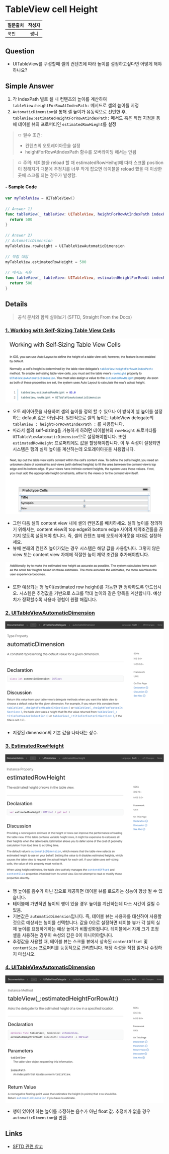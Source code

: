 # TableView cell Height
| 질문출처 | 작성자 |
| :--- | :---: |
| 룩핀 | 썽니 |

## Question
- UITableView를 구성할때 셀의 컨텐츠에 따라 높이를 설정하고싶다면 어떻게 해야하나요?

## Simple Answer
1. 각 IndexPath 별로 셀 내 컨텐츠의 높이를 계산하여 `tableView:heightForRowAtIndexPath:` 메서드로 셀의 높이를 지정
2. `AutomaticDimension`을 통해 셀 높이가 유동적으로 선언한 후, `tableView:estimatedHeightForRowAtIndexPath:` 메서드 혹은 직접 지정을 통해 테이블 뷰의 프로퍼티인 `estimatedRowHieght`를 설정 
  > ㅁ 필수 조건:  
  > - 컨텐츠의 오토레이아웃을 설정
  > - heightForRowAtIndexPath 함수를 오버라이딩 해서는 안됨  

  > ㅁ 주의: 테이블을 reload 할 때 estimatedRowHeihgt에 따라 스크롤 position이 정해지기 때문에 추정치를 너무 작게 잡으면 테이블을 reload 했을 때 이상한 곳에 스크롤 되는 경우가 발생함.

#### - Sample Code
``` swift
var myTableView = UITableView()

// Answer 1)
func tableView(_ tableView: UITableView, heightForRowAtIndexPath indexPath: IndexPath) -> CGFloat {
  return 500
}

// Answer 2)
// AutomaticDimension
myTableView.rowHeight = UITableViewAutomaticDimension

// 직접 대입
myTableView.estimatedRowHeight = 500

// 메서드 사용
func tableView(_ tableView: UITableView, estimatedHeightForRowAt indexPath: IndexPath) -> CGFloat {
  return 500
}
```

## Details
> 공식 문서와 함께 살펴보기 (SFTD, Straight From the Docs)

### [1. Working with Self-Sizing Table View Cells](https://developer.apple.com/library/archive/documentation/UserExperience/Conceptual/AutolayoutPG/WorkingwithSelf-SizingTableViewCells.html)

![image](/images/self-sizing-tableview-cells-1.png)
- 오토 레이아웃을 사용하여 셀의 높이를 정의 할 수 있으나 이 방식이 셀 높이를 설정하는 default 값은 아닙니다. 일반적으로 셀의 높이는 tableView delegate의 `tableView : heightForRowAtIndexPath :` 를 사용합니다.
- 따라서 셀의 self-sizing을 가능하게 하려면 테이블뷰의 `rowHeight` 프로퍼티를 `UITableViewAutomaticDimension`으로 설정해야합니다. 또한 `estimatedRowHeight` 프로퍼티에도 값을 할당해야합니다. 이 두 속성이 설정되면 시스템은 행의 실제 높이를 계산하는데 오토레이아웃을 사용합니다.

![image](/images/self-sizing-tableview-cells-2.png)
- 그런 다음 셀의 content view 내에 셀의 컨텐츠를 배치하세요. 셀의 높이를 정의하기 위해서는, content view의 top edge와 bottom edge 사이의 제약조건들을 끊기지 않도록 설정해야 합니다. 즉, 셀의 컨텐츠 뷰에 오토레이아웃을 제대로 설정하세요.
- 뷰에 본래의 컨텐츠 높이가있는 경우 시스템은 해당 값을 사용합니다. 그렇지 않은 view 또는 content view 자체에 적절한 높이 제약 조건을 추가해야합니다.

![image](/images/self-sizing-tableview-cells-4.png)
- 또한 예상되는 행 높이(estimated row height)를 가능한 한 정확하도록 만드십시오. 시스템은 추정값을 기반으로 스크롤 막대 높이와 같은 항목을 계산합니다. 예상치가 정확할수록 사용자 경험이 원활 해집니다.

### [2. UITableViewAutomaticDimension](https://developer.apple.com/documentation/uikit/uitableviewautomaticdimension?language=objc)
   
![image](/images/automaticDimension.png)
 - 지정된 dimension의 기본 값을 나타내는 상수.

### [3. EstimatedRowHeight](https://developer.apple.com/documentation/uikit/uitableview/1614925-estimatedrowheight)
  
![image](/images/estimatedRowHeight.png)
- 행 높이를 음수가 아닌 값으로 제공하면 테이블 뷰를 로드하는 성능이 향상 될 수 있습니다.
- 테이블에 가변적인 높이의 행이 있을 경우 높이를 계산하는데 다소 시간이 걸릴 수 있음. 
- 기본값은 `automaticDimension`입니다. 즉, 테이블 뷰는 사용자를 대신하여 사용할 것으로 예상되는 높이를 선택합니다. 값을 0으로 설정하면 테이블 뷰가 각 셀의 실제 높이를 요청하게하는 예상 높이가 비활성화됩니다. 테이블에서 자체 크기 조정 셀을 사용하는 경우이 속성의 값은 0이 아니어야합니다.
- 추정값을 사용할 때, 테이블 뷰는 스크롤 뷰에서 상속된 `contentOffset` 및 `contentSize` 프로퍼티를 능동적으로 관리합니다. 해당 속성을 직접 읽거나 수정하지 마십시오. 

### [4. UITableViewAutomaticDimension](https://developer.apple.com/documentation/uikit/uitableviewdelegate/1614926-tableview)

![image](/images/tableView_estimatedHeightForRowAt.png)
- 행이 있어야 하는 높이를 추정하는 음수가 아닌 float 값. 추정치가 없을 경우 `automaticDimension`을 반환.


## Links
- [SFTD 관련 참고](https://itnext.io/uicollectionview-uicvdatasource-uicvdelegateflowlayout-straight-from-the-docs-8201a3f12bf5)
